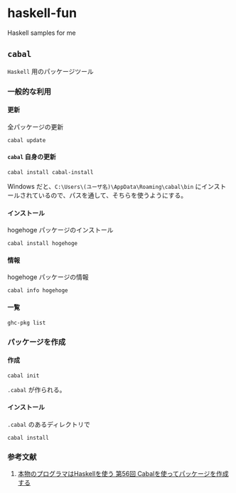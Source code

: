 haskell-fun
===========

Haskell samples for me


`cabal`
-------

`Haskell` 用のパッケージツール

### 一般的な利用

#### 更新
全パッケージの更新
~~~
cabal update
~~~

#### `cabal` 自身の更新

~~~
cabal install cabal-install
~~~

Windows だと、`C:\Users\(ユーザ名)\AppData\Roaming\cabal\bin` にインストールされているので、パスを通して、そちらを使うようにする。

#### インストール
hogehoge パッケージのインストール
~~~
cabal install hogehoge
~~~

#### 情報
hogehoge パッケージの情報
~~~
cabal info hogehoge
~~~

#### 一覧
~~~
ghc-pkg list
~~~

### パッケージを作成

#### 作成
~~~
cabal init
~~~
`.cabal` が作られる。

#### インストール
`.cabal` のあるディレクトリで
~~~
cabal install
~~~

### 参考文献

1. [本物のプログラマはHaskellを使う 第56回 Cabalを使ってパッケージを作成する](http://itpro.nikkeibp.co.jp/article/COLUMN/20121106/435201/)
